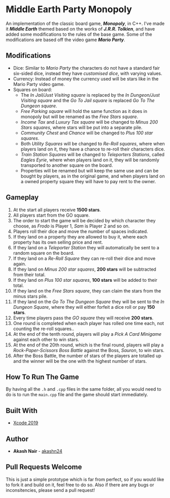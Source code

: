 # Middle Earth Party Monopoly 
An implementation of the classic board game, ***Monopoly***, in C++. I've made it ***Middle Earth*** themed based on the works of ***J.R.R. Tolkien***, and have added some modifications to the rules of the base game. Some of the modifications are based off the video game ***Mario Party***.

## Modifications 
* Dice: Similar to *Mario Party* the characters do not have a standard fair six-sided dice, instead they have *customised dice*, with varying values. 
* Currency: Instead of money the currency used will be stars like in the Mario Party video game.
* Squares on board:
    * The *In Jail/Just Visiting square* is replaced by the *In Dungeon/Just Visiting square* and the *Go To Jail square* is replaced *Go To The Dungeon square*.
    * *Free Parking square* will hold the same function as it does in monopoly but will be renamed as the *Free Stars square*.
    * *Income Tax* and *Luxury Tax square* will be changed to *Minus 200 Stars squares*, where stars will be put into a separate pile.
    * *Community Chest* and *Chance* will be changed to *Plus 100 star squares*.
    * Both *Utility Squares* will be changed to *Re-Roll squares*, where when players land on it, they have a chance to re-roll their characters dice.
    * *Train Station Squares* will be changed to *Teleporters Stations*, called *Eagles Eyrie*, where when players land on it, they will be randomly transported to another square on the board.
    * Properties will be renamed but will keep the same use and can be bought by players, as in the original game, and when players land on a owned property square they will have to pay rent to the owner.

## Gameplay 
1. At the start all players receive **1500 stars**.
2. All players start from the GO square.
3. The order to start the game will be decided by which character they choose, as *Frodo* is Player 1, *Sam* is Player 2 and so on.
4. Players roll their dice and move the number of spaces indicated.
5. If they land on a property they are allowed to buy it, where each property has its own selling price and rent.
6. If they land on a *Teleporter Station* they will automatically be sent to a random square on the board.
7. If they land on a *Re-Roll Square* they can re-roll their dice and move again.
8. If they land on *Minus 200 star squares*, **200 stars** will be subtracted from their total.
9. If they land on *Plus 100 star squares*, **100 stars** will be added to their total.
10. If they land on the *Free Stars square*, they can claim the stars from the minus stars pile.
11. If they land on the *Go To The Dungeon Square* they will be sent to the *In Dungeon Square*, where they will either forfeit a dice roll or pay **150 stars**.
12. Every time players pass the *GO square* they will receive **200 stars**.
13. One round is completed when each player has rolled one time each, not counting the re-roll squares..
14. At the end of the tenth round, players will play a *Pick A Card Minigame* against each other to win stars.
15. At the end of the 20th round, which is the final round, players will play a *Rock-Paper-Scissors Boss Battle* against the Boss, *Sauron*, to win stars.
16. After the Boss Battle, the number of stars of the players are totalled up and the winner will be the one with the highest number of stars.

## How To Run The Game
By having all the `.h` and `.cpp` files in the same folder, all you would need to do is to run the `main.cpp` file and the game should start immediately.

## Built With 
* [Xcode 2019](https://developer.apple.com/xcode/)

## Author 
* **Akash Nair** - [akashn24](https://github.com/akashn24)

## Pull Requests Welcome 
This is just a simple prototype which is far from perfect, so if you would like to fork it and build on it, feel free to do so. Also if there are any bugs or inconsitencies, please send a pull request!